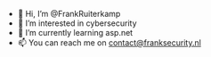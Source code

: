 - 👋 Hi, I’m @FrankRuiterkamp
- 👀 I’m interested in cybersecurity
- 🌱 I’m currently learning asp.net
- 📫 You can reach me on contact@franksecurity.nl

<!---
FrankRuiterkamp/FrankRuiterkamp is a ✨ special ✨ repository because its `README.md` (this file) appears on your GitHub profile.
You can click the Preview link to take a look at your changes.
--->
